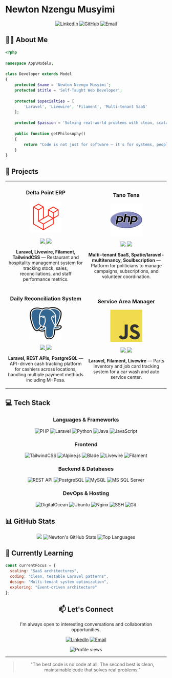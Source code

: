 # Newton Nzengu Musyimi

<div align="center">
  
[![LinkedIn](https://img.shields.io/badge/LinkedIn-0077B5?style=for-the-badge&logo=linkedin&logoColor=white)](https://linkedin.com/)
[![GitHub](https://img.shields.io/badge/GitHub-100000?style=for-the-badge&logo=github&logoColor=white)](https://github.com/Newton-Musyimi)
[![Email](https://img.shields.io/badge/Gmail-D14836?style=for-the-badge&logo=gmail&logoColor=white)](mailto:newtonmusyimi@gmail.com)

</div>

## 👨‍💻 About Me
```php
<?php

namespace App\Models;

class Developer extends Model
{
    protected $name = 'Newton Nzengu Musyimi';
    protected $title = 'Self-Taught Web Developer';
    
    protected $specialties = [
        'Laravel', 'Livewire', 'Filament', 'Multi-tenant SaaS'
    ];
    
    protected $passion = 'Solving real-world problems with clean, scalable architecture';
    
    public function getPhilosophy()
    {
        return "Code is not just for software — it's for systems, people, and process too.";
    }
}
```

## 🚀 Projects

<table>
  <tr>
    <td width="50%">
      <h3 align="center">Delta Point ERP</h3>
      <div align="center">
        <a href="#" target="_blank"><img src="https://raw.githubusercontent.com/github/explore/80688e429a7d4ef2fca1e82350fe8e3517d3494d/topics/laravel/laravel.png" width="100" alt="Project"/></a>
        <p>
          <a href="#" target="_blank">
            <img src="https://img.shields.io/badge/CODE-ff9?style=for-the-badge&logo=github&logoColor=black"/>
          </a>
          <a href="#" target="_blank">
            <img src="https://img.shields.io/badge/DEMO-9cf?style=for-the-badge&logo=firebase&logoColor=black"/>
          </a>
        </p>
        <p><strong>Laravel, Livewire, Filament, TailwindCSS</strong> — Restaurant and hospitality management system for tracking stock, sales, reconciliations, and staff performance metrics.</p>
      </div>
    </td>
    <td width="50%">
      <h3 align="center">Tano Tena</h3>
      <div align="center">
        <a href="#" target="_blank"><img src="https://raw.githubusercontent.com/github/explore/885c1ef3e147779c6322b02add8b3445f52e7174/topics/php/php.png" width="100" alt="Project"/></a>
        <p>
          <a href="#" target="_blank">
            <img src="https://img.shields.io/badge/CODE-ff9?style=for-the-badge&logo=github&logoColor=black"/>
          </a>
          <a href="#" target="_blank">
            <img src="https://img.shields.io/badge/DEMO-9cf?style=for-the-badge&logo=firebase&logoColor=black"/>
          </a>
        </p>
        <p><strong>Multi-tenant SaaS, Spatie/laravel-multitenancy, Soulbscription</strong> — Platform for politicians to manage campaigns, subscriptions, and volunteer coordination.</p>
      </div>
    </td>
  </tr>
  
  <tr>
    <td width="50%">
      <h3 align="center">Daily Reconciliation System</h3>
      <div align="center">
        <a href="#" target="_blank"><img src="https://raw.githubusercontent.com/github/explore/59009b1589a883459c0ae19044e3e7e3ec0c4e0a/topics/postgresql/postgresql.png" width="100" alt="Project"/></a>
        <p>
          <a href="#" target="_blank">
            <img src="https://img.shields.io/badge/CODE-ff9?style=for-the-badge&logo=github&logoColor=black"/>
          </a>
          <a href="#" target="_blank">
            <img src="https://img.shields.io/badge/DEMO-9cf?style=for-the-badge&logo=firebase&logoColor=black"/>
          </a>
        </p>
        <p><strong>Laravel, REST APIs, PostgreSQL</strong> — API-driven cash tracking platform for cashiers across locations, handling multiple payment methods including M-Pesa.</p>
      </div>
    </td>
    <td width="50%">
      <h3 align="center">Service Area Manager</h3>
      <div align="center">
        <a href="#" target="_blank"><img src="https://raw.githubusercontent.com/github/explore/80688e429a7d4ef2fca1e82350fe8e3517d3494d/topics/javascript/javascript.png" width="100" alt="Project"/></a>
        <p>
          <a href="#" target="_blank">
            <img src="https://img.shields.io/badge/CODE-ff9?style=for-the-badge&logo=github&logoColor=black"/>
          </a>
          <a href="#" target="_blank">
            <img src="https://img.shields.io/badge/DEMO-9cf?style=for-the-badge&logo=firebase&logoColor=black"/>
          </a>
        </p>
        <p><strong>Laravel, Filament, Livewire</strong> — Parts inventory and job card tracking system for a car wash and auto service center.</p>
      </div>
    </td>
  </tr>
</table>

## 💻 Tech Stack

<div align="center">

### Languages & Frameworks
![PHP](https://img.shields.io/badge/PHP-777BB4?style=for-the-badge&logo=php&logoColor=white)
![Laravel](https://img.shields.io/badge/Laravel-FF2D20?style=for-the-badge&logo=laravel&logoColor=white)
![Python](https://img.shields.io/badge/Python-3776AB?style=for-the-badge&logo=python&logoColor=white)
![Java](https://img.shields.io/badge/Java-ED8B00?style=for-the-badge&logo=java&logoColor=white)
![JavaScript](https://img.shields.io/badge/JavaScript-F7DF1E?style=for-the-badge&logo=javascript&logoColor=black)

### Frontend
![TailwindCSS](https://img.shields.io/badge/Tailwind_CSS-38B2AC?style=for-the-badge&logo=tailwind-css&logoColor=white)
![Alpine.js](https://img.shields.io/badge/Alpine.js-8BC0D0?style=for-the-badge&logo=alpine.js&logoColor=black)
![Blade](https://img.shields.io/badge/Blade-FF2D20?style=for-the-badge&logo=laravel&logoColor=white)
![Livewire](https://img.shields.io/badge/Livewire-FB70A9?style=for-the-badge&logo=livewire&logoColor=white)
![Filament](https://img.shields.io/badge/Filament-FF2D20?style=for-the-badge&logo=laravel&logoColor=white)

### Backend & Databases
![REST API](https://img.shields.io/badge/REST_API-009688?style=for-the-badge&logo=fastapi&logoColor=white)
![PostgreSQL](https://img.shields.io/badge/PostgreSQL-316192?style=for-the-badge&logo=postgresql&logoColor=white)
![MySQL](https://img.shields.io/badge/MySQL-00000F?style=for-the-badge&logo=mysql&logoColor=white)
![MS SQL Server](https://img.shields.io/badge/Microsoft_SQL_Server-CC2927?style=for-the-badge&logo=microsoft-sql-server&logoColor=white)

### DevOps & Hosting
![DigitalOcean](https://img.shields.io/badge/DigitalOcean-0080FF?style=for-the-badge&logo=digitalocean&logoColor=white)
![Ubuntu](https://img.shields.io/badge/Ubuntu-E95420?style=for-the-badge&logo=ubuntu&logoColor=white)
![Nginx](https://img.shields.io/badge/Nginx-009639?style=for-the-badge&logo=nginx&logoColor=white)
![SSH](https://img.shields.io/badge/SSH-4D4D4D?style=for-the-badge&logo=windows-terminal&logoColor=white)
![Git](https://img.shields.io/badge/Git-F05032?style=for-the-badge&logo=git&logoColor=white)

</div>

## 📊 GitHub Stats

<div align="center">
  <img src="https://github-readme-stats.vercel.app/api?username=Newton-Musyimi&show_icons=true&include_all_commits=true&count_private=true&hide=stars&title_color=fff&text_color=9f9f9f&icon_color=79ff97&bg_color=151515,0a0c10,0d1117&border_radius=10&border_color=30363d&custom_title=My%20GitHub%20Journey"/>
  <img src="https://github-readme-stats.vercel.app/api?username=Newton-Musyimi&show_icons=true&theme=radical" alt="Newton's GitHub Stats" />
  <img src="https://github-readme-stats.vercel.app/api/top-langs/?username=Newton-Musyimi&layout=compact&theme=radical" alt="Top Languages" />
</div>

## 🧠 Currently Learning

```javascript
const currentFocus = {
  scaling: "SaaS architectures",
  coding: "Clean, testable Laravel patterns",
  design: "Multi-tenant system optimization",
  exploring: "Event-driven architecture"
};
```

<div align="center">
  
## 📫 Let's Connect

<p>I'm always open to interesting conversations and collaboration opportunities.</p>

[![LinkedIn](https://img.shields.io/badge/Let's_connect_on_LinkedIn-0077B5?style=for-the-badge&logo=linkedin&logoColor=white)](https://linkedin.com/)
[![Email](https://img.shields.io/badge/Send_me_an_email-D14836?style=for-the-badge&logo=gmail&logoColor=white)](mailto:newtonmusyimi@gmail.com)

<p align="center">
  <img src="https://komarev.com/ghpvc/?username=Newton-Musyimi&label=Profile%20views&color=blueviolet&style=flat-square" alt="Profile views" />
</p>

---

> "The best code is no code at all. The second best is clean, maintainable code that solves real problems."

</div>
